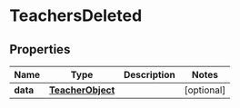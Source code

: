 
# TeachersDeleted

## Properties
Name | Type | Description | Notes
------------ | ------------- | ------------- | -------------
**data** | [**TeacherObject**](TeacherObject.md) |  |  [optional]



